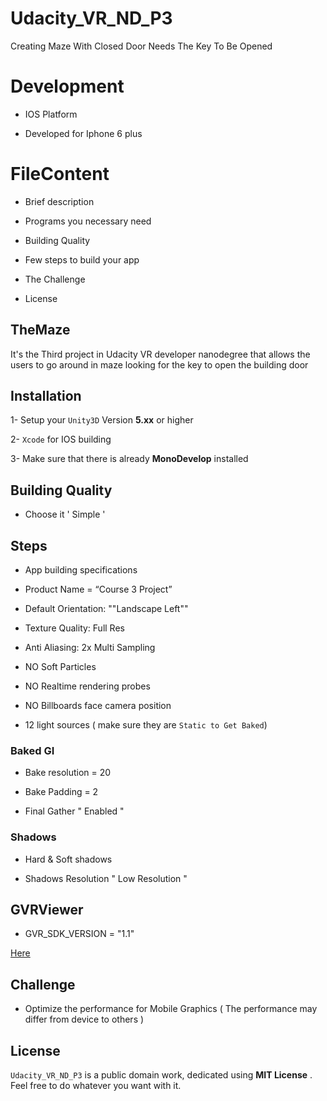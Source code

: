 # Udacity_VR_ND_P3

Creating Maze With Closed Door Needs The Key To Be Opened 

# Development 

* IOS Platform 

* Developed for Iphone 6 plus 

# FileContent

* Brief description

* Programs you necessary need 

* Building Quality 

* Few steps to build your app

* The Challenge 

* License

## TheMaze

It's the Third project in Udacity VR developer nanodegree that allows the users to go around in maze looking for the key to open the building door 

## Installation 

1- Setup your `Unity3D` Version **5.xx** or higher

2- `Xcode` for IOS building

3- Make sure that there is already **MonoDevelop** installed 

## Building Quality 

* Choose it ' Simple ' 

## Steps

* App building specifications 
 
* Product Name = “Course 3 Project”

* Default Orientation: ""Landscape Left""

* Texture Quality: Full Res

* Anti Aliasing: 2x Multi Sampling

* NO Soft Particles

* NO Realtime rendering probes

* NO Billboards face camera position

* 12 light sources ( make sure they are `Static to Get Baked`)

### Baked GI 

* Bake resolution = 20

* Bake Padding = 2 

* Final Gather " Enabled " 

### Shadows

* Hard & Soft shadows 

* Shadows Resolution " Low Resolution " 

## GVRViewer

* GVR_SDK_VERSION = "1.1"
 
[Here](https://developers.google.com/vr/android/reference/com/google/vr/sdk/base/GvrView)
 
## Challenge 

* Optimize the performance for Mobile Graphics ( The performance may differ from device to others )  

## License

`Udacity_VR_ND_P3` is a public domain work, dedicated using **MIT License** . Feel free to do whatever you want with it.
